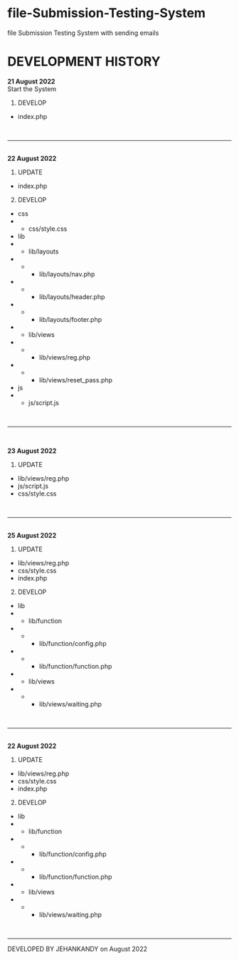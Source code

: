 # file-Submission-Testing-System
file Submission Testing System with sending emails
<br>


# DEVELOPMENT HISTORY
<b>21 August 2022</b><br>
Start the System

  1. DEVELOP 
  - index.php

<br><hr><br>
<b>22 August 2022</b>
  1. UPDATE 
  - index.php
  
  2. DEVELOP 
  - css
  - - css/style.css
  - lib
  - - lib/layouts
  - - - lib/layouts/nav.php
  - - - lib/layouts/header.php
  - - - lib/layouts/footer.php
  - - lib/views
  - - - lib/views/reg.php
  - - - lib/views/reset_pass.php
  - js
  - - js/script.js
  
<br><hr><br>


<b>23 August 2022</b>
1. UPDATE
  - lib/views/reg.php
  - js/script.js
  - css/style.css
  
  
<br><hr><br>
<b>25 August 2022</b>
  1. UPDATE 
  - lib/views/reg.php
  - css/style.css
  - index.php
  
  2. DEVELOP 
  - lib
  - - lib/function
  - - - lib/function/config.php
  - - - lib/function/function.php
  - - lib/views
  - - - lib/views/waiting.php

 <br><hr><br>
<b>22 August 2022</b>
  1. UPDATE 
  - lib/views/reg.php
  - css/style.css
  - index.php
  
  2. DEVELOP 
  - lib
  - - lib/function
  - - - lib/function/config.php
  - - - lib/function/function.php
  - - lib/views
  - - - lib/views/waiting.php
  
<br><hr>

DEVELOPED BY JEHANKANDY on August 2022
